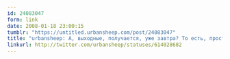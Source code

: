 ```yaml
---
id: 24083047
form: link
date: 2008-01-18 23:00:15
tumblr: "https://untitled.urbansheep.com/post/24083047"
title: "urbansheep: А, выходные, получается, уже завтра? То есть, простите, сегодня прямо вечером? Фигассе..."
linkurl: http://twitter.com/urbansheep/statuses/614028682
---
```


